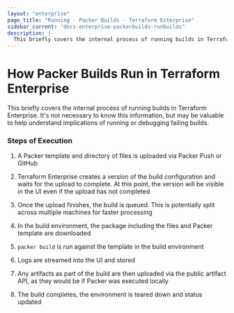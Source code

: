 ```yaml
---
layout: "enterprise"
page_title: "Running - Packer Builds - Terraform Enterprise"
sidebar_current: "docs-enterprise-packerbuilds-runbuilds"
description: |-
  This briefly covers the internal process of running builds in Terraform Enterprise.
---
```


# How Packer Builds Run in Terraform Enterprise

This briefly covers the internal process of running builds in Terraform
Enterprise. It's not necessary to know this information, but may be valuable to
help understand implications of running or debugging failing builds.

### Steps of Execution

1. A Packer template and directory of files is uploaded via Packer Push or
GitHub

2. Terraform Enterprise creates a version of the build configuration and waits
for the upload to complete. At this point, the version will be visible in the UI
even if the upload has not completed

3. Once the upload finishes, the build is queued. This is potentially split
across multiple machines for faster processing

4. In the build environment, the package including the files and Packer template
are downloaded

5. `packer build` is run against the template in the build environment

6. Logs are streamed into the UI and stored

7. Any artifacts as part of the build are then uploaded via the public artifact
API, as they would be if Packer was executed locally

8. The build completes, the environment is teared down and status updated
